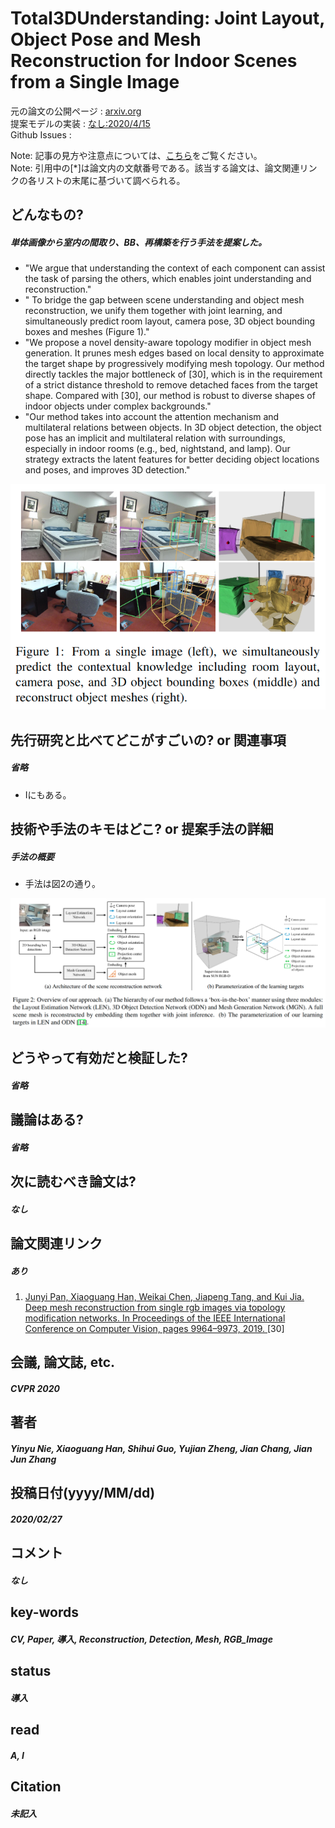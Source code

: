 # Total3DUnderstanding: Joint Layout, Object Pose and Mesh Reconstruction for Indoor Scenes from a Single Image

元の論文の公開ページ : [arxiv.org](https://arxiv.org/abs/2002.12212)  
提案モデルの実装 : [なし:2020/4/15]()  
Github Issues : []()  

Note: 記事の見方や注意点については、[こちら](/)をご覧ください。  
Note: 引用中の[*]は論文内の文献番号である。該当する論文は、論文関連リンクの各リストの末尾に基づいて調べられる。  

## どんなもの?
##### 単体画像から室内の間取り、BB、再構築を行う手法を提案した。
- "We argue that understanding the context of each component can assist the task of parsing the others, which enables joint understanding and reconstruction."
- " To bridge the gap between scene understanding and object mesh reconstruction, we unify them together with joint learning, and simultaneously predict room layout, camera pose, 3D object bounding boxes and meshes (Figure 1)."
- "We propose a novel density-aware topology modifier in object mesh generation. It prunes mesh edges based on local density to approximate the target shape by progressively modifying mesh topology. Our method directly tackles the major bottleneck of [30], which is in the requirement of a strict distance threshold to remove detached faces from the target shape. Compared with [30], our method is robust to diverse shapes of indoor objects under complex backgrounds."
- "Our method takes into account the attention mechanism and multilateral relations between objects. In 3D object detection, the object pose has an implicit and multilateral relation with surroundings, especially in indoor rooms (e.g., bed, nightstand, and lamp). Our strategy extracts the latent features for better deciding object locations and poses, and improves 3D detection."

![fig1](img/TJLOPaMRfISfaSI/fig1.png)

## 先行研究と比べてどこがすごいの? or 関連事項
##### 省略
- Iにもある。

## 技術や手法のキモはどこ? or 提案手法の詳細
##### 手法の概要
- 手法は図2の通り。

![fig2](img/TJLOPaMRfISfaSI/fig2.png)

## どうやって有効だと検証した?
##### 省略

## 議論はある?
##### 省略

## 次に読むべき論文は?
##### なし

## 論文関連リンク
##### あり
1. [Junyi Pan, Xiaoguang Han, Weikai Chen, Jiapeng Tang, and Kui Jia. Deep mesh reconstruction from single rgb images via topology modification networks. In Proceedings of the IEEE International Conference on Computer Vision, pages 9964–9973, 2019. ](http://openaccess.thecvf.com/content_ICCV_2019/html/Pan_Deep_Mesh_Reconstruction_From_Single_RGB_Images_via_Topology_Modification_ICCV_2019_paper.html)[30]

## 会議, 論文誌, etc.
##### CVPR 2020

## 著者
##### Yinyu Nie, Xiaoguang Han, Shihui Guo, Yujian Zheng, Jian Chang, Jian Jun Zhang

## 投稿日付(yyyy/MM/dd)
##### 2020/02/27

## コメント
##### なし

## key-words
##### CV, Paper, 導入, Reconstruction, Detection, Mesh, RGB_Image

## status
##### 導入

## read
##### A, I

## Citation
##### 未記入
